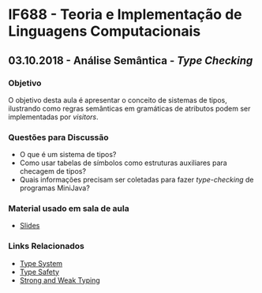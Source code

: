 # IF688 - Teoria e Implementação de Linguagens Computacionais

## 03.10.2018 - Análise Semântica - _Type Checking_

### Objetivo

O objetivo desta aula é apresentar o conceito de sistemas de tipos, ilustrando como regras semânticas em gramáticas de atributos podem ser implementadas por _visitors_. 

### Questões para Discussão

- O que é um sistema de tipos? 
- Como usar tabelas de símbolos como estruturas auxiliares para checagem de tipos?
- Quais informações precisam ser coletadas para fazer _type-checking_ de programas MiniJava?

### Material usado em sala de aula

- [Slides](https://drive.google.com/open?id=1ZFWGeld_ncPXHgKozdrNI22TMj6JxVnV)

### Links Relacionados

- [Type System](https://en.wikipedia.org/wiki/Type_system)
- [Type Safety](https://en.wikipedia.org/wiki/Type_safety)
- [Strong and Weak Typing](https://en.wikipedia.org/wiki/Strong_and_weak_typing)